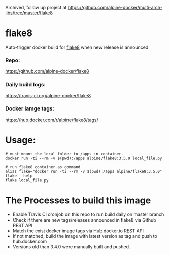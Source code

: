 Archived, follow up project at https://github.com/alpine-docker/multi-arch-libs/tree/master/flake8

# flake8
Auto-trigger docker build for [flake8](http://flake8.pycqa.org/) when new release is announced

### Repo:

https://github.com/alpine-docker/flake8

### Daily build logs:

https://travis-ci.org/alpine-docker/flake8

### Docker iamge tags:

https://hub.docker.com/r/alpine/flake8/tags/

# Usage:

    # must mount the local folder to /apps in container.
    docker run -ti --rm -v $(pwd):/apps alpine/flake8:3.5.0 local_file.py

    # run flake8 container as command
    alias flake="docker run -ti --rm -v $(pwd):/apps alpine/flake8:3.5.0"
    flake --help
    flake local_file.py

# The Processes to build this image

* Enable Travis CI cronjob on this repo to run build daily on master branch
* Check if there are new tags/releases announced in flake8 via Github REST API
* Match the exist docker image tags via Hub.docker.io REST API
* If not matched, build the image with latest version as tag and push to hub.docker.com
* Versions old than 3.4.0 were manually built and pushed.
